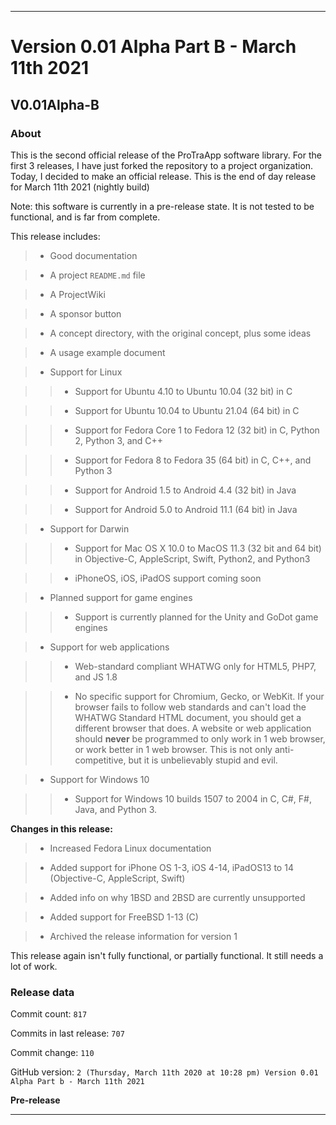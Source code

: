 
***

# Version 0.01 Alpha Part B - March 11th 2021

## V0.01Alpha-B

### About

This is the second official release of the ProTraApp software library. For the first 3 releases, I have just forked the repository to a project organization. Today, I decided to make an official release. This is the end of day release for March 11th 2021 (nightly build)

Note: this software is currently in a pre-release state. It is not tested to be functional, and is far from complete.

This release includes:

> * Good documentation

> * A project `README.md` file

> * A ProjectWiki

> * A sponsor button

> * A concept directory, with the original concept, plus some ideas

> * A usage example document

> * Support for Linux

> > * Support for Ubuntu 4.10 to Ubuntu 10.04 (32 bit) in C

> > * Support for Ubuntu 10.04 to Ubuntu 21.04 (64 bit) in C

> > * Support for Fedora Core 1 to Fedora 12 (32 bit) in C, Python 2, Python 3, and C++

> > * Support for Fedora 8 to Fedora 35 (64 bit) in C, C++, and Python 3

> > * Support for Android 1.5 to Android 4.4 (32 bit) in Java

> > * Support for Android 5.0 to Android 11.1 (64 bit) in Java

> * Support for Darwin

> > * Support for Mac OS X 10.0 to MacOS 11.3 (32 bit and 64 bit) in Objective-C, AppleScript, Swift, Python2, and Python3

> > * iPhoneOS, iOS, iPadOS support coming soon

> * Planned support for game engines

> > * Support is currently planned for the Unity and GoDot game engines

> * Support for web applications

> > * Web-standard compliant WHATWG only for HTML5, PHP7, and JS 1.8

> > * No specific support for Chromium, Gecko, or WebKit. If your browser fails to follow web standards and can't load the WHATWG Standard HTML document, you should get a different browser that does. A website or web application should **never** be programmed to only work in 1 web browser, or work better in 1 web browser. This is not only anti-competitive, but it is unbelievably stupid and evil.

> * Support for Windows 10

> > * Support for Windows 10 builds 1507 to 2004 in C, C#, F#, Java, and Python 3.

**Changes in this release:**

> * Increased Fedora Linux documentation

> * Added support for iPhone OS 1-3, iOS 4-14, iPadOS13 to 14 (Objective-C, AppleScript, Swift)

> * Added info on why 1BSD and 2BSD are currently unsupported

> * Added support for FreeBSD 1-13 (C)

> * Archived the release information for version 1

This release again isn't fully functional, or partially functional. It still needs a lot of work.

### Release data

Commit count: `817`

Commits in last release: `707`

Commit change: `110`

GitHub version: `2 (Thursday, March 11th 2020 at 10:28 pm) Version 0.01 Alpha Part b - March 11th 2021`

**Pre-release**

***
